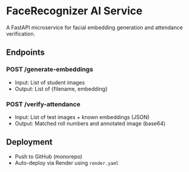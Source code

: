 # FaceRecognizer AI Service

A FastAPI microservice for facial embedding generation and attendance verification.

## Endpoints

### POST /generate-embeddings
- Input: List of student images
- Output: List of {filename, embedding}

### POST /verify-attendance
- Input: List of test images + known embeddings (JSON)
- Output: Matched roll numbers and annotated image (base64)

## Deployment

- Push to GitHub (monorepo)
- Auto-deploy via Render using `render.yaml`
